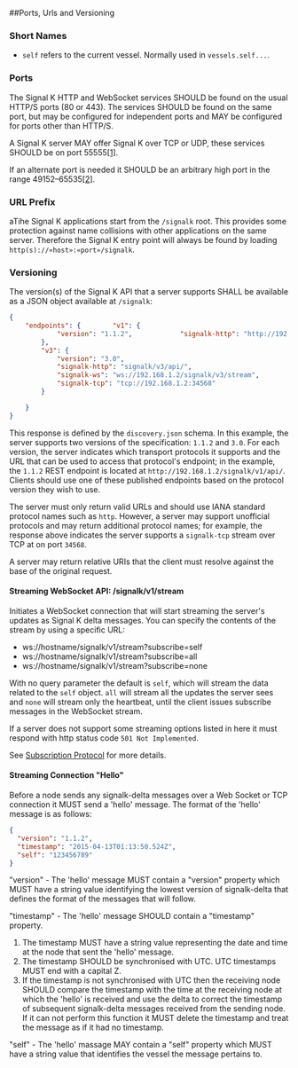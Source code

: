 ##Ports, Urls and Versioning

### Short Names

- `self` refers to the current vessel. Normally used in `vessels.self...`.
### Ports

The Signal K HTTP and WebSocket services SHOULD be found on the usual HTTP/S ports (80 or 443). The services SHOULD be
found on the same port, but may be configured for independent ports and MAY be configured for ports other than HTTP/S.

A Signal K server MAY offer Signal K over TCP or UDP, these services SHOULD be on port 55555[[1]](#fn_1).

If an alternate port is needed it SHOULD be an arbitrary high port in the range 49152&ndash;65535[[2]](#fn_2).

### URL Prefix
aTihe Signal K applications start from the `/signalk` root. This provides some protection against name collisions with
other applications on the same server. Therefore the Signal K entry point will always be found by loading
`http(s)://«host»:«port»/signalk`.

### Versioning

The version(s) of the Signal K API that a server supports SHALL be available as a JSON object available at `/signalk`:
```json
{
    "endpoints": {        "v1": {
            "version": "1.1.2",            "signalk-http": "http://192.168.1.2/signalk/v1/api/",            "signalk-ws": "ws://192.168.1.2:34567/signalk/v1/stream"
        },
        "v3": {
            "version": "3.0",
            "signalk-http": "signalk/v3/api/",
            "signalk-ws": "ws://192.168.1.2/signalk/v3/stream",
            "signalk-tcp": "tcp://192.168.1.2:34568"
        }

    }
}
```

This response is defined by the `discovery.json` schema. In this example, the server supports two versions of
the specification: `1.1.2` and `3.0`. For each version, the server indicates which transport protocols it
supports and the URL that can be used to access that protocol's endpoint; in the example, the `1.1.2`
REST endpoint is located at `http://192.168.1.2/signalk/v1/api/`. Clients should use one of these published
endpoints based on the protocol version they wish to use.

The server must only return valid URLs and should use IANA standard protocol names such as `http`.
However, a server may support unofficial protocols and may return additional protocol names; for example,
the response above indicates the server supports a `signalk-tcp` stream over TCP at on port `34568`.

A server may return relative URIs that the client must resolve against the base of the original request.


#### Streaming WebSocket API: /signalk/v1/stream

Initiates a WebSocket connection that will start streaming the server's updates as Signal K delta messages. You can specify the contents of the stream by using a specific URL:

- ws://hostname/signalk/v1/stream?subscribe=self
- ws://hostname/signalk/v1/stream?subscribe=all
- ws://hostname/signalk/v1/stream?subscribe=none

With no query parameter the default is `self`, which will stream the data related to the `self` object. `all` will stream all the updates the server sees and `none` will stream only the heartbeat, until the client issues subscribe messages in the WebSocket stream.

If a server does not support some streaming options listed in here it must respond with http status code `501 Not Implemented`.

See [Subscription Protocol](subscription_protocol.html) for more details.

#### Streaming Connection "Hello"

Before a node sends any signalk-delta messages over a Web Socket or TCP connection it MUST send a 'hello' message. The format of the 'hello' message is as follows:

```json
{
  "version": "1.1.2",
  "timestamp": "2015-04-13T01:13:50.524Z",
  "self": "123456789"
}
```

"version" - The 'hello' message MUST contain a "version" property which MUST have a string value identifying the lowest version of signalk-delta that defines the format of the messages that will follow.

"timestamp" - The 'hello' message SHOULD contain a "timestamp" property.

1. The timestamp MUST have a string value representing the date and time at the node that sent the 'hello' message.
2. The timestamp SHOULD be synchronised with UTC. UTC timestamps MUST end with a capital Z.
3. If the timestamp is not synchronised with UTC then the receiving node SHOULD compare the timestamp with the time at the receiving node at which the 'hello' is received and use the delta to correct the timestamp of subsequent signalk-delta messages received from the sending node. If it can not perform this function it MUST delete the timestamp and treat the message as if it had no timestamp.

"self" - The 'hello' massage MAY contain a "self" property which MUST have a string value that identifies the vessel the message pertains to.

